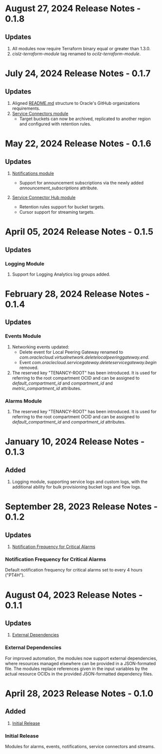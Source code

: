 # August 27, 2024 Release Notes - 0.1.8

## Updates
1. All modules now require Terraform binary equal or greater than 1.3.0.
2. *cislz-terraform-module* tag renamed to *ocilz-terraform-module*.

# July 24, 2024 Release Notes - 0.1.7

## Updates
1. Aligned [README.md](./README.md) structure to Oracle's GitHub organizations requirements.
2. [Service Connectors module](./service-connectors/)
    - Target buckets can now be archived, replicated to another region and configured with retention rules.

# May 22, 2024 Release Notes - 0.1.6

## Updates
1. [Notifications module](./notifications/)
    - Support for announcement subscriptions via the newly added *announcement_subscriptions* attribute.

2. [Service Connector Hub module](./service-connectors/)
    - Retention rules support for bucket targets.
    - Cursor support for streaming targets.


# April 05, 2024 Release Notes - 0.1.5

## Updates
### Logging Module
1. Support for Logging Analytics log groups added.


# February 28, 2024 Release Notes - 0.1.4

## Updates
### Events Module
1. Networking events updated:
    - Delete event for Local Peering Gateway renamed to *com.oraclecloud.virtualnetwork.deletelocalpeeringgateway.end*.
    - Event *com.oraclecloud.servicegateway.deleteservicegateway.begin* removed.
2. The reserved key "TENANCY-ROOT" has been introduced. It is used for referring to the root compartment OCID and can be assigned to *default_compartment_id* and *compartment_id* and *metric_compartment_id* attributes.

### Alarms Module
1. The reserved key "TENANCY-ROOT" has been introduced. It is used for referring to the root compartment OCID and can be assigned to *default_compartment_id* and *compartment_id* attributes.

# January 10, 2024 Release Notes - 0.1.3

## Added
1. Logging module, supporting service logs and custom logs, with the additional ability for bulk provisioning bucket logs and flow logs.

# September 28, 2023 Release Notes - 0.1.2

## Updates
1. [Notification Frequency for Critical Alarms](#0-1-2-alarms)

### <a name="0-1-2-alarms">Notification Frequency for Critical Alarms</a>
Default notification frequency for critical alarms set to every 4 hours ("PT4H").

# August 04, 2023 Release Notes - 0.1.1

## Updates
1. [External Dependencies](#0-1-1-ext-dep)

### <a name="0-1-1-ext-dep">External Dependencies</a>
For improved automation, the modules now support external dependencies, where resources managed elsewhere can be provided in a JSON-formated file. The modules replace references given in the input variables by the actual resource OCIDs in the provided JSON-formatted dependency files.

# April 28, 2023 Release Notes - 0.1.0

## Added
1. [Initial Release](#0-1-0-initial)

### <a name="0-1-0-initial">Initial Release</a>
Modules for alarms, events, notifications, service connectors and streams.
